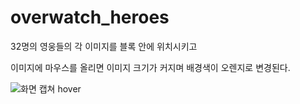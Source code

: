 # overwatch_heroes

32명의 영웅들의 각 이미지를 블록 안에 위치시키고

이미지에 마우스를 올리면
이미지 크기가 커지며 배경색이 오렌지로 변경된다.

![화면 캡쳐 hover](https://user-images.githubusercontent.com/64059198/181407676-c13b8577-53f8-4f49-862a-19ad1b287d82.png)


